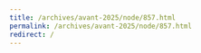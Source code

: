 ```yaml
---
title: /archives/avant-2025/node/857.html
permalink: /archives/avant-2025/node/857.html
redirect: /
---
```


